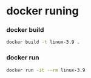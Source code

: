 # docker runing

### docker build
```bash
docker build -t linux-3.9 .
```

### docker run
```bash
docker run -it --rm linux-3.9
```
